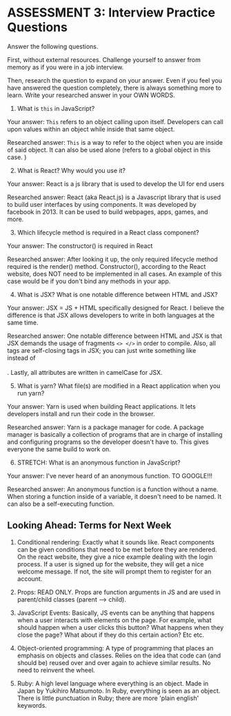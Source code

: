 # ASSESSMENT 3: Interview Practice Questions

Answer the following questions.

First, without external resources. Challenge yourself to answer from memory as if you were in a job interview.

Then, research the question to expand on your answer. Even if you feel you have answered the question completely, there is always something more to learn. Write your researched answer in your OWN WORDS.


1. What is `this` in JavaScript?

  Your answer: `This` refers to an object calling upon itself. Developers can call upon values within an object while inside that same object. 

  Researched answer: `This` is a way to refer to the object when you are inside of said object. It can also be used alone (refers to a global object in this case. )



2. What is React? Why would you use it?

  Your answer: React is a js library that is used to develop the UI for end users

  Researched answer: React (aka React.js) is a Javascript library that is used to build user interfaces by using components. It was developed by facebook in 2013. It can be used to build webpages, apps, games, and more.



3. Which lifecycle method is required in a React class component?

  Your answer: The constructor() is required in React

  Researched answer: After looking it up, the only required lifecycle method required is the render() method. Constructor(), according to the React website, does NOT need to be implemented in all cases. An example of this case would be if you don't bind any methods in your app. 



4. What is JSX? What is one notable difference between HTML and JSX?

  Your answer: JSX = JS + HTML specifically designed for React. I believe the difference is that JSX allows developers to write in both languages at the same time. 

  Researched answer: One notable difference between HTML and JSX is that JSX demands the usage of fragments `<> </>` in order to compile. Also, all tags are self-closing tags in JSX; you can just write something like <br /> instead of <br></br>. Lastly, all attributes are written in camelCase for JSX.



5. What is yarn? What file(s) are modified in a React application when you run yarn?

  Your answer: Yarn is used when building React applications. It lets developers install and run their code in the browser. 

  Researched answer: Yarn is a package manager for code. A package manager is basically a collection of programs that are in charge of installing and configuring programs so the developer doesn't have to. This gives everyone the same build to work on.



6. STRETCH: What is an anonymous function in JavaScript?

  Your answer: I've never heard of an anonymous function. TO GOOGLE!!!

  Researched answer: An anonymous function is a function without a name. When storing a function inside of a variable, it doesn't need to be named. It can also be a self-executing function.


## Looking Ahead: Terms for Next Week

1. Conditional rendering: Exactly what it sounds like. React components can be given conditions that need to be met before they are rendered. On the react website, they give a nice example dealing with the login process. If a user is signed up for the website, they will get a nice welcome message. If not, the site will prompt them to register for an account.

2. Props: READ ONLY. Props are function arguments in JS and are used in parent/child classes (parent --> child). 

3. JavaScript Events: Basically, JS events can be anything that happens when a user interacts with elements on the page. For example, what should happen when a user clicks this button? What happens when they close the page? What about if they do this certain action? Etc etc.

4. Object-oriented programming: A type of programming that places an emphasis on objects and classes. Relies on the idea that code can (and should be) reused over and over again to achieve similar results. No need to reinvent the wheel.

5. Ruby: A high level language where everything is an object. Made in Japan by Yukihiro Matsumoto. In Ruby, everything is seen as an object. There is little punctuation in Ruby; there are more 'plain english' keywords.
